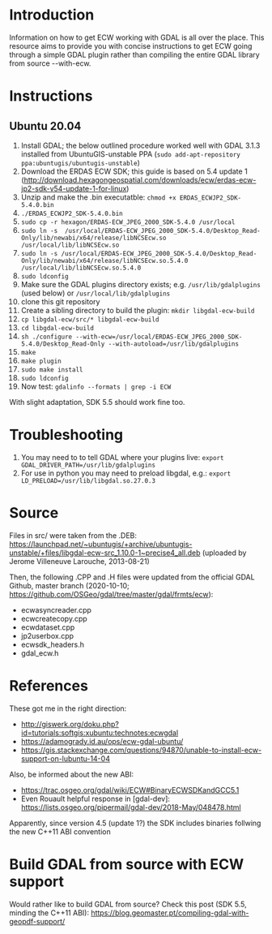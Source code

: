 # Introduction

Information on how to get ECW working with GDAL is all over the place. This resource aims to provide you with concise instructions to get ECW going through a simple GDAL plugin rather than compiling the entire GDAL library from source --with-ecw.

# Instructions

## Ubuntu 20.04
1. Install GDAL; the below outlined procedure worked well with GDAL 3.1.3 installed from UbuntuGIS-unstable PPA (`sudo add-apt-repository ppa:ubuntugis/ubuntugis-unstable`)
2. Download the ERDAS ECW SDK; this guide is based on 5.4 update 1 (http://download.hexagongeospatial.com/downloads/ecw/erdas-ecw-jp2-sdk-v54-update-1-for-linux)
3. Unzip and make the .bin executatble: `chmod +x ERDAS_ECWJP2_SDK-5.4.0.bin`
4. `./ERDAS_ECWJP2_SDK-5.4.0.bin`
5. `sudo cp -r hexagon/ERDAS-ECW_JPEG_2000_SDK-5.4.0 /usr/local`
6. `sudo ln -s  /usr/local/ERDAS-ECW_JPEG_2000_SDK-5.4.0/Desktop_Read-Only/lib/newabi/x64/release/libNCSEcw.so /usr/local/lib/libNCSEcw.so`
7. `sudo ln -s /usr/local/ERDAS-ECW_JPEG_2000_SDK-5.4.0/Desktop_Read-Only/lib/newabi/x64/release/libNCSEcw.so.5.4.0 /usr/local/lib/libNCSEcw.so.5.4.0`
8. `sudo ldconfig`
9. Make sure the GDAL plugins directory exists; e.g. `/usr/lib/gdalplugins` (used below) or `/usr/local/lib/gdalplugins`
10. clone this git repository
11. Create a sibling directory to build the plugin: `mkdir libgdal-ecw-build`
12. `cp libgdal-ecw/src/* libgdal-ecw-build`
13. `cd libgdal-ecw-build`
14. `sh ./configure --with-ecw=/usr/local/ERDAS-ECW_JPEG_2000_SDK-5.4.0/Desktop_Read-Only --with-autoload=/usr/lib/gdalplugins`
15. `make`
16. `make plugin`
17. `sudo make install`
18. `sudo ldconfig`
19. Now test: `gdalinfo --formats | grep -i ECW`

With slight adaptation, SDK 5.5 should work fine too.

# Troubleshooting
1. You may need to to tell GDAL where your plugins live: `export GDAL_DRIVER_PATH=/usr/lib/gdalplugins`
2. For use in python you may need to preload libgdal, e.g.: `export LD_PRELOAD=/usr/lib/libgdal.so.27.0.3`

# Source
Files in src/ were taken from the .DEB: https://launchpad.net/~ubuntugis/+archive/ubuntugis-unstable/+files/libgdal-ecw-src_1.10.0-1~precise4_all.deb (uploaded by Jerome Villeneuve Larouche, 2013-08-21)

Then, the following .CPP and .H files were updated from the official GDAL Github, master branch (2020-10-10; https://github.com/OSGeo/gdal/tree/master/gdal/frmts/ecw):
- ecwasyncreader.cpp
- ecwcreatecopy.cpp
- ecwdataset.cpp
- jp2userbox.cpp
- ecwsdk_headers.h
- gdal_ecw.h

# References
These got me in the right direction:
* http://giswerk.org/doku.php?id=tutorials:softgis:xubuntu:technotes:ecwgdal
* https://adamogrady.id.au/ops/ecw-gdal-ubuntu/
* https://gis.stackexchange.com/questions/94870/unable-to-install-ecw-support-on-lubuntu-14-04

Also, be informed about the new ABI:
* https://trac.osgeo.org/gdal/wiki/ECW#BinaryECWSDKandGCC5.1
* Even Rouault helpful response in [gdal-dev]: https://lists.osgeo.org/pipermail/gdal-dev/2018-May/048478.html

Apparently, since version 4.5 (update 1?) the SDK includes binaries follwing the new C++11 ABI convention

# Build GDAL from source with ECW support

Would rather like to build GDAL from source? Check this post (SDK 5.5, minding the C++11 ABI): https://blog.geomaster.pt/compiling-gdal-with-geopdf-support/
